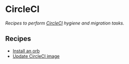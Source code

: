 # CircleCI

_Recipes to perform_ [_CircleCI_](https://circleci.com) _hygiene and migration tasks._

## Recipes

* [Install an orb](broken-reference)
* [Update CircleCI image](broken-reference)
